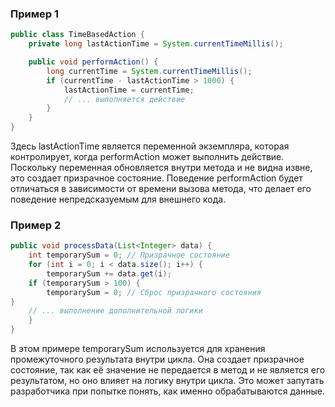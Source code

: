 ### Пример 1

```java
public class TimeBasedAction {
    private long lastActionTime = System.currentTimeMillis();

    public void performAction() {
        long currentTime = System.currentTimeMillis();
        if (currentTime - lastActionTime > 1000) {
            lastActionTime = currentTime;
            // ... выполняется действие
        }
    }
}
```
Здесь lastActionTime является переменной экземпляра, которая контролирует, 
когда performAction может выполнить действие. 
Поскольку переменная обновляется внутри метода и не видна извне, 
это создает призрачное состояние. 
Поведение performAction будет отличаться в зависимости от времени вызова метода, 
что делает его поведение непредсказуемым для внешнего кода.

### Пример 2

```java
public void processData(List<Integer> data) {
    int temporarySum = 0; // Призрачное состояние
    for (int i = 0; i < data.size(); i++) {
        temporarySum += data.get(i);
    if (temporarySum > 100) {
        temporarySum = 0; // Сброс призрачного состояния
}
    // ... выполнение дополнительной логики
    }
}
```


В этом примере temporarySum используется для хранения промежуточного результата внутри цикла. 
Она создает призрачное состояние, так как её значение не передается в метод и не является его результатом, но оно влияет на логику внутри цикла. 
Это может запутать разработчика при попытке понять, как именно обрабатываются данные.